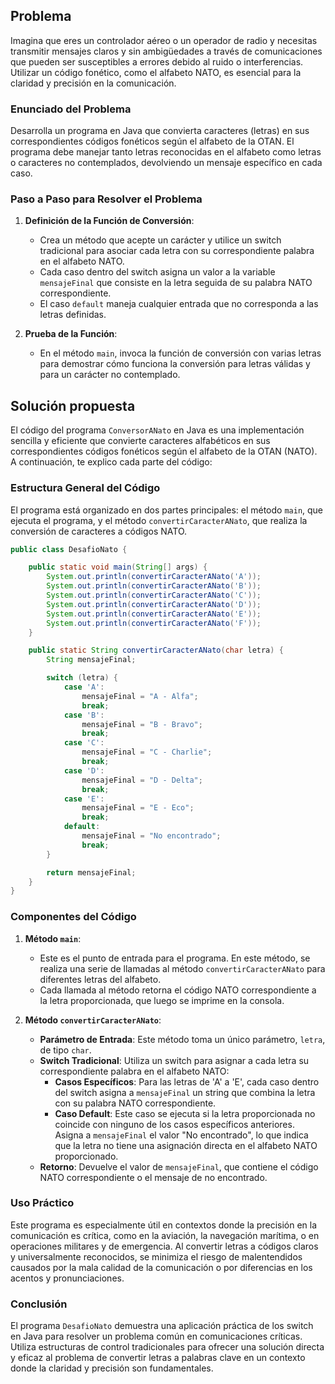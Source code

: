 ## Problema 
Imagina que eres un controlador aéreo o un operador de radio y necesitas transmitir mensajes claros y sin ambigüedades a través de comunicaciones que pueden ser susceptibles a errores debido al ruido o interferencias. Utilizar un código fonético, como el alfabeto NATO, es esencial para la claridad y precisión en la comunicación.

### Enunciado del Problema
Desarrolla un programa en Java que convierta caracteres (letras) en sus correspondientes códigos fonéticos según el alfabeto de la OTAN. El programa debe manejar tanto letras reconocidas en el alfabeto como letras o caracteres no contemplados, devolviendo un mensaje específico en cada caso.

### Paso a Paso para Resolver el Problema

1. **Definición de la Función de Conversión**:
   - Crea un método que acepte un carácter y utilice un switch tradicional para asociar cada letra con su correspondiente palabra en el alfabeto NATO.
   - Cada caso dentro del switch asigna un valor a la variable `mensajeFinal` que consiste en la letra seguida de su palabra NATO correspondiente.
   - El caso `default` maneja cualquier entrada que no corresponda a las letras definidas.

2. **Prueba de la Función**:
   - En el método `main`, invoca la función de conversión con varias letras para demostrar cómo funciona la conversión para letras válidas y para un carácter no contemplado.

## Solución propuesta
El código del programa `ConversorANato` en Java es una implementación sencilla y eficiente que convierte caracteres alfabéticos en sus correspondientes códigos fonéticos según el alfabeto de la OTAN (NATO). A continuación, te explico cada parte del código:

### Estructura General del Código
El programa está organizado en dos partes principales: el método `main`, que ejecuta el programa, y el método `convertirCaracterANato`, que realiza la conversión de caracteres a códigos NATO.

```java
public class DesafioNato {

    public static void main(String[] args) {
        System.out.println(convertirCaracterANato('A'));
        System.out.println(convertirCaracterANato('B'));
        System.out.println(convertirCaracterANato('C'));
        System.out.println(convertirCaracterANato('D'));
        System.out.println(convertirCaracterANato('E'));
        System.out.println(convertirCaracterANato('F'));
    }

    public static String convertirCaracterANato(char letra) {
        String mensajeFinal;

        switch (letra) {
            case 'A':
                mensajeFinal = "A - Alfa";
                break;
            case 'B':
                mensajeFinal = "B - Bravo";
                break;
            case 'C':
                mensajeFinal = "C - Charlie";
                break;
            case 'D':
                mensajeFinal = "D - Delta";
                break;
            case 'E':
                mensajeFinal = "E - Eco";
                break;
            default:
                mensajeFinal = "No encontrado";
                break;
        }

        return mensajeFinal;
    }
}
```

### Componentes del Código

1. **Método `main`**:
   - Este es el punto de entrada para el programa. En este método, se realiza una serie de llamadas al método `convertirCaracterANato` para diferentes letras del alfabeto.
   - Cada llamada al método retorna el código NATO correspondiente a la letra proporcionada, que luego se imprime en la consola.

2. **Método `convertirCaracterANato`**:
   - **Parámetro de Entrada**: Este método toma un único parámetro, `letra`, de tipo `char`.
   - **Switch Tradicional**: Utiliza un switch para asignar a cada letra su correspondiente palabra en el alfabeto NATO:
      - **Casos Específicos**: Para las letras de 'A' a 'E', cada caso dentro del switch asigna a `mensajeFinal` un string que combina la letra con su palabra NATO correspondiente.
      - **Caso Default**: Este caso se ejecuta si la letra proporcionada no coincide con ninguno de los casos específicos anteriores. Asigna a `mensajeFinal` el valor "No encontrado", lo que indica que la letra no tiene una asignación directa en el alfabeto NATO proporcionado.
   - **Retorno**: Devuelve el valor de `mensajeFinal`, que contiene el código NATO correspondiente o el mensaje de no encontrado.

### Uso Práctico

Este programa es especialmente útil en contextos donde la precisión en la comunicación es crítica, como en la aviación, la navegación marítima, o en operaciones militares y de emergencia. Al convertir letras a códigos claros y universalmente reconocidos, se minimiza el riesgo de malentendidos causados por la mala calidad de la comunicación o por diferencias en los acentos y pronunciaciones.

### Conclusión

El programa `DesafioNato` demuestra una aplicación práctica de los switch en Java para resolver un problema común en comunicaciones críticas. Utiliza estructuras de control tradicionales para ofrecer una solución directa y eficaz al problema de convertir letras a palabras clave en un contexto donde la claridad y precisión son fundamentales.